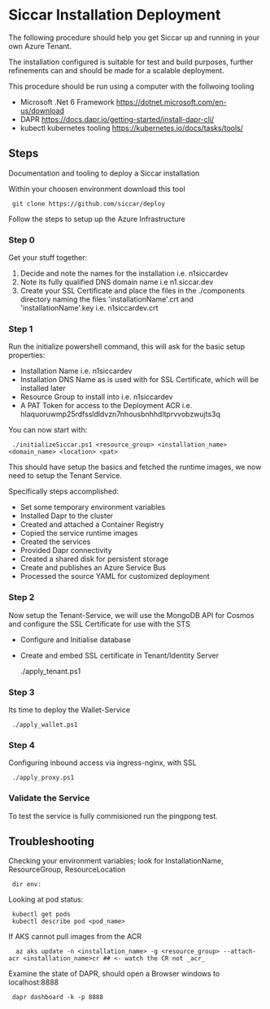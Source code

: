 # Siccar Installation Deployment

The following procedure should help you get Siccar up and running in your own Azure Tenant.

The installation configured is suitable for test and build purposes, further refinements can and should be made for a scalable deployment.

This procedure should be run using a computer with the follwoing tooling

* Microsoft .Net 6 Framework https://dotnet.microsoft.com/en-us/download
* DAPR https://docs.dapr.io/getting-started/install-dapr-cli/
* kubectl kubernetes tooling https://kubernetes.io/docs/tasks/tools/

## Steps

Documentation and tooling to deploy a Siccar installation

Within your choosen environment download this tool

     git clone https://github.com/siccar/deploy

Follow the steps to setup up the Azure Infrastructure

### Step 0

Get your stuff together:

1. Decide and note the names for the installation i.e. n1siccardev
2. Note its fully qualified DNS domain name i.e n1.siccar.dev
3. Create your SSL Certificate and place the files in the ./components directory naming the files 'installationName'.crt and 'installationName'.key i.e. n1siccardev.crt  

### Step 1

Run the initialize powershell command, this will ask for the basic setup properties:

* Installation Name i.e. n1siccardev
* Installation DNS Name as is used with for SSL Certificate, which will be installed later
* Resource Group to install into  i.e. n1siccardev
* A PAT Token for access to the Deployment ACR i.e. hlaquoruwmp25rdfssldldvzn7nhousbnhhdltprvvobzwujts3q

You can now start with:

     ./initializeSiccar.ps1 <resource_group> <installation_name> <domain_name> <location> <pat>

This should have setup the basics and fetched the runtime images, we now need to setup the Tenant Service.

Specifically steps accomplished:

* Set some temporary environment variables
* Installed Dapr to the cluster
* Created and attached a Container Registry
* Copied the service runtime images
* Created the services
* Provided Dapr connectivity
* Created a shared disk for persistent storage
* Create and publishes an Azure Service Bus
* Processed the source YAML for customized deployment

### Step 2

Now setup the Tenant-Service, we will use the MongoDB API for Cosmos and configure the SSL Certificate for use with the STS

* Configure and Initialise database
* Create and embed SSL certificate in Tenant/Identity Server

     ./apply_tenant.ps1

### Step 3

Its time to deploy the Wallet-Service

     ./apply_wallet.ps1

### Step 4

Configuring inbound access via ingress-nginx, with SSL

     ./apply_proxy.ps1

### Validate the Service

To test the service is fully commisioned run the pingpong test.

## Troubleshooting

Checking your environment variables; look for InstallationName, ResourceGroup, ResourceLocation

     dir env:

Looking at pod status:

     kubectl get pods
     kubectl describe pod <pod_name>

If AKS cannot pull images from the ACR

      az aks update -n <installation_name> -g <resource_group> --attach-acr <installation_name>cr ## <- watch the CR not _acr_

Examine the state of DAPR, should open a Browser windows to localhost:8888

     dapr dashboard -k -p 8888
